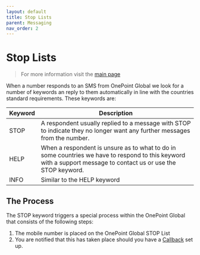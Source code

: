 ```yaml
---
layout: default
title: Stop Lists
parent: Messaging
nav_order: 2
---
```

# Stop Lists

> For more information visit the [main page](../README.md)

When a number responds to an SMS from OnePoint Global we look for a number of keywords an reply to them automatically in line with the countries standard requirements. These keywords are:

Keyword | Description
------- | -----------
STOP | A respondent usually replied to a message with STOP to indicate they no longer want any further messages from the number.
HELP | When a respondent is unsure as to what to do in some countries we have to respond to this keyword with a support message to contact us or use the STOP keyword.
INFO | Similar to the HELP keyword

## The Process
The STOP keyword triggers a special process within the OnePoint Global that consists of the following steps:

1. The mobile number is placed on the OnePoint Global STOP List
1. You are notified that this has taken place should you have a [Callback](Callbacks.md) set up.
